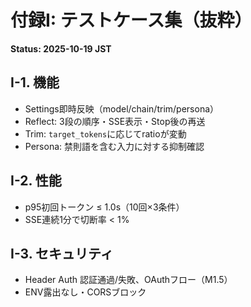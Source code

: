 # 付録I: テストケース集（抜粋）
**Status: 2025-10-19 JST**

## I-1. 機能
- Settings即時反映（model/chain/trim/persona）
- Reflect: 3段の順序・SSE表示・Stop後の再送
- Trim: `target_tokens`に応じてratioが変動
- Persona: 禁則語を含む入力に対する抑制確認

## I-2. 性能
- p95初回トークン ≤ 1.0s（10回×3条件）
- SSE連続1分で切断率 < 1%

## I-3. セキュリティ
- Header Auth 認証通過/失敗、OAuthフロー（M1.5）
- ENV露出なし・CORSブロック
